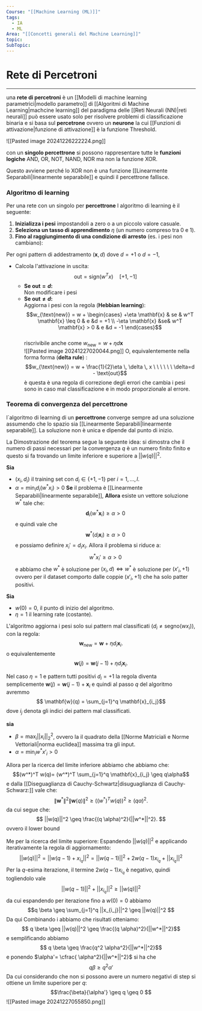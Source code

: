```yaml
---
Course: "[[Machine Learning (ML)]]"
tags:
  - IA
  - ML
Area: "[[Concetti generali del Machine Learning]]"
topic: 
SubTopic:
---
```

# Rete di Percetroni
---
una __rete di percetroni__ è un [[Modelli di machine learning parametrici|modello parametro]] di [[Algoritmi di Machine Learning|machcine learning]]  del paradigma delle [[Reti Neurali (NN)|reti neurali]] 
può essere usato solo per risolvere problemi di classificazione binaria e si basa sul __percetrone__ ovvero un __neurone__ la cui [[Funzioni di attivazione|funzione di attivazione]] è  la funzione Threshold. 

![[Pasted image 20241226222224.png]]

con un __singolo percettrone__ si possono rappresentare tutte le __funzioni logiche__ AND, OR, NOT, NAND, NOR ma non la funzione XOR.

Questo avviene perché lo XOR non è una funzione [[Linearmente Separabili|linearmente separabile]] e quindi il percettrone fallisce. 


### Algoritmo di learning
Per una rete con un singolo per __percettrone__ l algoritmo di learning è il seguente: 
1. __Inizializza i pesi__ impostandoli a zero o a un piccolo valore casuale.  
2. __Seleziona un tasso di apprendimento__ $\eta$ (un numero compreso tra 0 e 1).  
3. __Fino al raggiungimento di una condizione di arresto__ (es. i pesi non cambiano):  

Per ogni pattern di addestramento $(\mathbf{x}, d)$ dove $d = +1$ o $d = -1$,   
- Calcola l'attivazione in uscita:  $$\text{out} = \text{sign}(w^T x) \quad [+1, -1]$$
   - __Se $\text{out} = d$:__  
     Non modificare i pesi  
   - __Se $\text{out} \neq d$:__  
     Aggiorna i pesi con la regola (__Hebbian learning__):$$w_{\text{new}} = w + \begin{cases}
+\eta \mathbf{x} & se & w^T \mathbf{x} \leq 0 & e &d = +1 \\
-\eta \mathbf{x} &se& w^T \mathbf{x} > 0 & e &d = -1
\end{cases}$$  
     riscrivibile anche come $w_{\text{new}} = w + \eta d\mathbf{x}$    
	 ![[Pasted image 20241227020044.png]]
	 O, equivalentemente nella forma forma (__delta rule__) :  $$w_{\text{new}} = w + \frac{1}{2}\eta \, \delta  \, x \ \ \ \ \ \ \delta=d - \text{out}$$
	    è questa è una regola di correzione degli errori che cambia i pesi sono in caso mal classificazione e in modo proporzionale al errore.
	 



### Teorema di convergenza del percettrone
l´algoritmo di learning di un __percettrone__ converge sempre ad una soluzione assumendo che lo spazio sia [[Linearmente Separabili|linearmente separabile]]. La soluzione non è unica e dipende dal punto di inizio. 



La Dimostrazione del teorema segue la seguente idea:
si dimostra che il numero di passi necessari per la convergenza  $q$ è un numero finito finito e questo si fa trovando un limite inferiore e superiore a $||w(q)||^2$.


__Sia__
- $(x_i, d_i)$ il training set con $d_i \in \{+1, -1\}$ per $i = 1, \dots, l$.  
- $\alpha = \min_i d_i (w^* x_i) > 0$ 
__Se__ il problema è [[Linearmente Separabili|linearmente separabile]],
__Allora__ esiste un vettore soluzione $w^*$ tale che:  $$ \mathbf{d}_i (w^* \mathbf{x}_i) \geq \alpha >0$$ e quindi vale che $$ \mathbf{w}^* (d_i\mathbf{x}_i) \geq \alpha >0$$e possiamo definire $x_i' = d_i x_i$. Allora il problema si riduce a:  $$ w^* x_i' \geq \alpha > 0 $$ e abbiamo che $w^*$ è soluzione per $(x_i,d) \iff w^*$  è soluzione per $(x'_i,+1)$ ovvero per il dataset comporto dalle coppie $(x'_i,+1)$  che ha solo patter positivi.


__Sia__ 
- $w(0) = 0$, il punto di inizio del algoritmo.
- $\eta = 1$  il learning rate (costante).

L'algoritmo aggiorna i pesi solo sui pattern mal classificati ($d_i \neq \text{segno}(w x_i)$), con la regola:  $$ \mathbf{w}_{\text{new}} = \mathbf{w} + \eta d_i \mathbf{x}_i. $$ o equivalentemente $$ \mathbf{w}(j) = \mathbf{w}(j-1) + \eta d_i \mathbf{x}_i. $$
  
Nel caso $\eta=1$ e  pattern tutti positivi $d_i = +1$ la regola diventa semplicemente $\mathbf{w}(j) = \mathbf{w}(j-1) + \mathbf{x}_i$ e quindi al passo $q$ del algoritmo avremmo 
$$ \mathbf{w}(q) = \sum_{j=1}^q \mathbf{x}_{i_j}$$ dove $i_j$ denota gli indici dei pattern mal classificati.





__sia__
- $\beta = \max_i ||x_i||^2_2$, ovvero la il quadrato della [[Norme Matriciali e Norme Vettoriali|norma euclidea]] massima tra gli input.
- $\alpha = \min_i w^* x'_i > 0$ 

Allora per la ricerca del limite inferiore abbiamo  che 
   abbiamo che: $$(w^*)^T w(q)= (w^*)^T \sum_{j=1}^q \mathbf{x}_{i_j} \geq q\alpha$$  e dalla [[Diseguaglianza di Cauchy-Schwartz|disuguaglianza di Cauchy-Schwarz:]]  vale che: $$\|\mathbf{w}^*\|^2 \|\mathbf{w}(q)\|^2\geq ((w^*)^T w(q))^2 \geq (q \alpha)^2. $$ da cui segue che:  $$ ||w(q)||^2 \geq \frac{(q \alpha)^2}{||w^*||^2}. $$  ovvero il lower bound


Me per la ricerca del limite superiore:
   Espandendo $||w(q)||^2$ e applicando iterativamente la regola di aggiornamento:  $$ ||w(q)||^2 = ||w(q-1) + x_{i_q}||^2 = ||w(q-1)||^2 + 2 w(q-1) x_{i_q} + ||x_{i_q}||^2 $$  Per la $q$-esima iterazione, il termine $2 w(q-1) x_{i_q}$ è negativo, quindi togliendolo  vale$$ ||w(q-1)||^2 + ||x_{i_q}||^2 \geq ||w(q)||^2$$ da cui espandendo per iterazione fino a $w(0)=0$ abbiamo $$q \beta \geq   \sum_{j=1}^q ||x_{i_j}||^2 \geq ||w(q)||^2  $$
Da qui Combinando i abbiamo che risultati otteniamo:  $$ q \beta \geq ||w(q)||^2 \geq \frac{(q \alpha)^2}{||w^*||^2}$$ e semplificando abbiamo 
$$ q \beta \geq  \frac{q^2 \alpha^2}{||w^*||^2}$$ e ponendo $\alpha'= \cfrac{ \alpha^2}{||w^*||^2}$ si ha che $$q \beta \geq q^2\alpha'$$Da cui considerando che non si possono avere un numero negativi di step si ottiene un limite superiore per $q$:  
$$\frac{\beta}{\alpha'} \geq q \geq 0 $$
![[Pasted image 20241227055850.png]]
